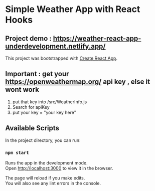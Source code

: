# Simple Weather App with React Hooks

## Project demo : https://weather-react-app-underdevelopment.netlify.app/

This project was bootstrapped with [Create React App](https://github.com/facebook/create-react-app).

## Important : get your https://openweathermap.org/ api key , else it wont work

1.  put that key into /src/WeatherInfo.js
2. Search for apiKey
3. put your key = "your key here"

## Available Scripts

In the project directory, you can run:

### `npm start`

Runs the app in the development mode.\
Open [http://localhost:3000](http://localhost:3000) to view it in the browser.

The page will reload if you make edits.\
You will also see any lint errors in the console.

